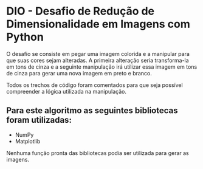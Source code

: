 # DIO - Desafio de Redução de Dimensionalidade em Imagens com Python
O desafio se consiste em pegar uma imagem colorida e a manipular para que suas cores sejam alteradas. A primeira alteração seria transforma-la em tons de cinza e a seguinte manipulação irá utilizar essa imagem em tons de cinza para gerar uma nova imagem em preto e branco. 

Todos os trechos de código foram comentados para que seja possível compreender a lógica utilizada na manipulação.
## Para este algoritmo as seguintes bibliotecas foram utilizadas:
- NumPy
- Matplotlib
  
Nenhuma função pronta das bibliotecas podia ser utilizada para gerar as imagens.
